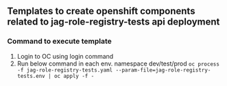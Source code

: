 ## Templates to create openshift components related to jag-role-registry-tests api deployment

### Command to execute template
1) Login to OC using login command
2) Run below command in each env. namespace dev/test/prod
   ``oc process -f jag-role-registry-tests.yaml --param-file=jag-role-registry-tests.env | oc apply -f -``


